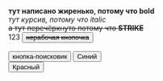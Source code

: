 <html>
<b>тут написано жиренько, потому что bold</b> <br>
<i>тут курсив, потому что italic</i><br>
<strike>а тут перечёркнуто потому что <b>STRIKE</b> </strike><br>
123
<button> <strike>нерабочая кнопочка</strike> </button> <br> <br>
<button onclick="window.location.href='www.ya.ru';"> кнопка-поисковик</button>
<button onclick="windows.location.href='https://nailsrussia.github.io/';> Ноготочки</button>




<button onclick="changeColor('blue')" class="blue"> Синий </button> <br>
<button onclick="changeColor('red')" class="blue"> Красный </button>





</html>
